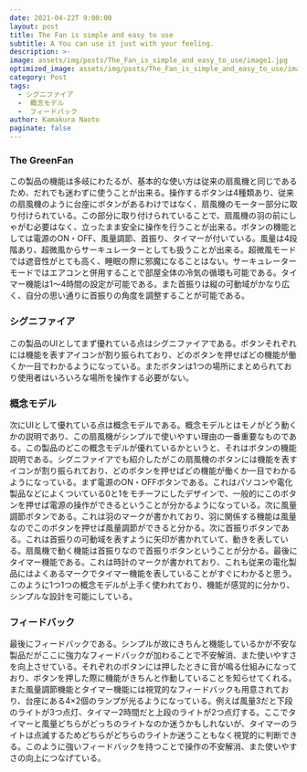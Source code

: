 ```yaml
---
date: 2021-04-22T 9:00:00
layout: post
title: The Fan is simple and easy to use
subtitle: A You can use it just with your feeling.
description: >-
image: assets/img/posts/The_Fan_is_simple_and_easy_to_use/image1.jpg
optimized_image: assets/img/posts/The_Fan_is_simple_and_easy_to_use/image1_resized_thumbnail.jpg
category: Post
tags: 
  - シグニファイア
  -  概念モデル
  -  フィードバック
author: Kamakura Naoto
paginate: false
---
```


### The GreenFan
 この製品の機能は多岐にわたるが、基本的な使い方は従来の扇風機と同じであるため、だれでも迷わずに使うことが出来る。操作するボタンは4種類あり、従来の扇風機のように台座にボタンがあるわけではなく、扇風機のモーター部分に取り付けられている。この部分に取り付けられていることで、扇風機の羽の前にしゃがむ必要はなく、立ったまま安全に操作を行うことが出来る。ボタンの機能としては電源のON・OFF、風量調節、首振り、タイマーが付いている。風量は4段階あり、超微風からサーキュレーターとしても扱うことが出来る。超微風モードでは遮音性がとても高く、睡眠の際に邪魔になることはない。サーキュレーターモードではエアコンと併用することで部屋全体の冷気の循環も可能である。タイマー機能は1～4時間の設定が可能である。また首振りは縦の可動域がかなり広く、自分の思い通りに首振りの角度を調整することが可能である。

### シグニファイア
 この製品のUIとしてまず優れている点はシグニファイアである。ボタンそれぞれには機能を表すアイコンが割り振られており、どのボタンを押せばどの機能が働くか一目でわかるようになっている。またボタンは1つの場所にまとめられており使用者はいろいろな場所を操作する必要がない。

### 概念モデル
 次にUIとして優れている点は概念モデルである。概念モデルとはモノがどう動くかの説明であり、この扇風機がシンプルで使いやすい理由の一番重要なものである。この製品のどこの概念モデルが優れているかというと、それはボタンの機能説明である。シグニファイアでも紹介したがこの扇風機のボタンには機能を表すイコンが割り振られており、どのボタンを押せばどの機能が働くか一目でわかるようになっている。まず電源のON・OFFボタンである。これはパソコンや電化製品などによくついている0と1をモチーフにしたデザインで、一般的にこのボタンを押せば電源の操作ができるということが分かるようになっている。次に風量調節ボタンである。これは羽のマークが書かれており、羽に関係する機能は風量なのでこのボタンを押せば風量調節ができると分かる。次に首振りボタンである。これは首振りの可動域を表すように矢印が書かれていて、動きを表している。扇風機で動く機能は首振りなので首振りボタンということが分かる。最後にタイマー機能である。これは時計のマークが書かれており、これも従来の電化製品にはよくあるマークでタイマー機能を表していることがすぐにわかると思う。このように1つ1つの概念モデルが上手く使われており、機能が感覚的に分かり、シンプルな設計を可能にしている。

### フィードバック
 最後にフィードバックである。シンプルが故にきちんと機能しているかが不安な製品だがここに強力なフィードバックが加わることで不安解消、また使いやすさを向上させている。それぞれのボタンには押したときに音が鳴る仕組みになっており、ボタンを押した際に機能がきちんと作動していることを知らせてくれる。また風量調節機能とタイマー機能には視覚的なフィードバックも用意されており、台座にある4×2個のランプが光るようになっている。例えば風量3だと下段のライトが3つ点灯、タイマー2時間だと上段のライトが2つ点灯する。ここでタイマーと風量どちらがどっちのライトなのか迷うかもしれないが、タイマーのライトは点滅するためどちらがどちらのライトか迷うこともなく視覚的に判断できる。このように強いフィードバックを持つことで操作の不安解消、また使いやすさの向上につなげている。
